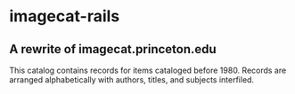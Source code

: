 # imagecat-rails
A rewrite of imagecat.princeton.edu 
---
This catalog contains records for items cataloged before 1980.
Records are arranged alphabetically with authors, titles, and subjects interfiled.

